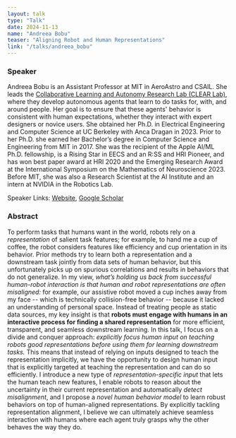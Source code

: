 ```yaml
---
layout: talk
type: "Talk"
date: 2024-11-13
name: "Andreea Bobu"
teaser: "Aligning Robot and Human Representations"
link: "/talks/andreea_bobu"
---
```



### Speaker 
 Andreea Bobu is an Assistant Professor at MIT in AeroAstro and CSAIL. She leads the [Collaborative Learning and Autonomy Research Lab (CLEAR Lab)](https://clear.csail.mit.edu/index.html), where they develop autonomous agents that learn to do tasks for, with, and around people. Her goal is to ensure that these agents' behavior is consistent with human expectations, whether they interact with expert designers or novice users. She obtained her Ph.D. in Electrical Engineering and Computer Science at UC Berkeley with Anca Dragan in 2023. Prior to her Ph.D. she earned her Bachelor’s degree in Computer Science and Engineering from MIT in 2017. She was the recipient of the Apple AI/ML Ph.D. fellowship, is a Rising Star in EECS and an R:SS and HRI Pioneer, and has won best paper award at HRI 2020 and the Emerging Research Award at the International Symposium on the Mathematics of Neuroscience 2023. Before MIT, she was also a Research Scientist at the AI Institute and an intern at NVIDIA in the Robotics Lab.

Speaker Links: [Website](https://www.mit.edu/~abobu/), [Google Scholar](https://scholar.google.com/citations?user=62e5CygAAAAJ)


### Abstract 
To perform tasks that humans want in the world, robots rely on a *representation* of salient task features; for example, to hand me a cup of coffee, the robot considers features like efficiency and cup orientation in its behavior. Prior methods try to learn both a representation and a downstream task jointly from data sets of human behavior, but this unfortunately picks up on spurious correlations and results in behaviors that do not generalize. In my view, *what’s holding us back from successful human-robot interaction is that human and robot representations are often misaligned:* for example, our assistive robot moved a cup inches away from my face -- which is technically collision-free behavior -- because it lacked an understanding of personal space. Instead of treating people as static data sources, my key insight is that **robots must engage with humans in an interactive process for finding a shared representation** for more efficient, transparent, and seamless downstream learning. In this talk, I focus on a divide and conquer approach: *explicitly focus human input on teaching robots good representations before using them for learning downstream tasks.* This means that instead of relying on inputs designed to teach the representation implicitly, we have the opportunity to design human input that is explicitly targeted at teaching the representation and can do so efficiently. I introduce a new type of *representation-specific input* that lets the human teach new features, I enable robots to reason about the uncertainty in their current representation and automatically *detect misalignment*, and I propose a *novel human behavior model* to learn robust behaviors on top of human-aligned representations. By explicitly tackling representation alignment, I believe we can ultimately achieve seamless interaction with humans where each agent truly grasps why the other behaves the way they do.
